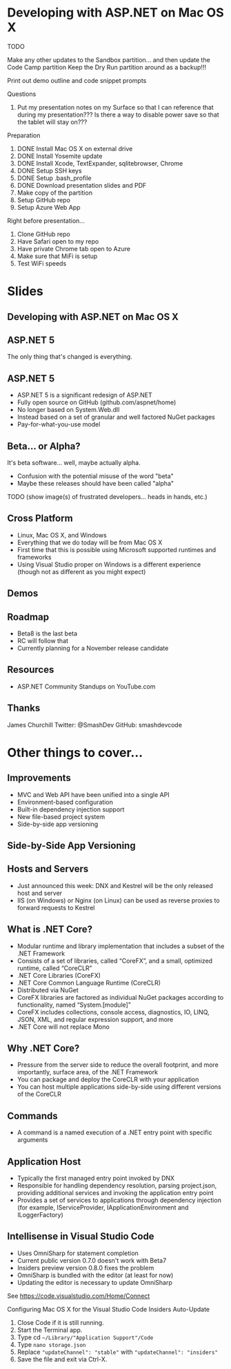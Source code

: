 
# Developing with ASP.NET on Mac OS X

TODO

Make any other updates to the Sandbox partition... and then update the Code Camp partition
    Keep the Dry Run partition around as a backup!!!

Print out demo outline and code snippet prompts

Questions

1. Put my presentation notes on my Surface so that I can reference that during my presentation???
    Is there a way to disable power save so that the tablet will stay on???

Preparation

1. DONE Install Mac OS X on external drive
1. DONE Install Yosemite update
1. DONE Install Xcode, TextExpander, sqlitebrowser, Chrome
1. DONE Setup SSH keys
1. DONE Setup .bash_profile
1. DONE Download presentation slides and PDF
1. Make copy of the partition
1. Setup GitHub repo
1. Setup Azure Web App

Right before presentation...

1. Clone GitHub repo
1. Have Safari open to my repo
1. Have private Chrome tab open to Azure
1. Make sure that MiFi is setup
1. Test WiFi speeds

# Slides

## Developing with ASP.NET on Mac OS X

## ASP.NET 5

The only thing that's changed is everything.

## ASP.NET 5

* ASP.NET 5 is a significant redesign of ASP.NET
* Fully open source on GitHub (github.com/aspnet/home)
* No longer based on System.Web.dll
* Instead based on a set of granular and well factored NuGet packages
* Pay-for-what-you-use model

## Beta... or Alpha?

It's beta software... well, maybe actually alpha.

* Confusion with the potential misuse of the word "beta"
* Maybe these releases should have been called "alpha"

TODO (show image(s) of frustrated developers... heads in hands, etc.)

## Cross Platform

* Linux, Mac OS X, and Windows
* Everything that we do today will be from Mac OS X
* First time that this is possible using Microsoft supported runtimes and frameworks
* Using Visual Studio proper on Windows is a different experience (though not as
    different as you might expect)

## Demos

## Roadmap

* Beta8 is the last beta
* RC will follow that
* Currently planning for a November release candidate

## Resources

* ASP.NET Community Standups on YouTube.com

## Thanks

James Churchill
Twitter: @SmashDev
GitHub: smashdevcode

# Other things to cover...

## Improvements

* MVC and Web API have been unified into a single API
* Environment-based configuration
* Built-in dependency injection support
* New file-based project system
* Side-by-side app versioning

## Side-by-Side App Versioning

## Hosts and Servers

* Just announced this week: DNX and Kestrel will be the only released host and server
* IIS (on Windows) or Nginx (on Linux) can be used as reverse proxies to forward requests to Kestrel

## What is .NET Core?

* Modular runtime and library implementation that includes a subset of the .NET Framework
* Consists of a set of libraries, called “CoreFX”, and a small, optimized runtime, called “CoreCLR”
* .NET Core Libraries (CoreFX)
* .NET Core Common Language Runtime (CoreCLR)
* Distributed via NuGet
* CoreFX libraries are factored as individual NuGet packages according to functionality, named “System.[module]”
* CoreFX includes collections, console access, diagnostics, IO, LINQ, JSON, XML, and regular expression support, and more
* .NET Core will not replace Mono

## Why .NET Core?

* Pressure from the server side to reduce the overall footprint, and more importantly, surface area, of the .NET Framework
* You can package and deploy the CoreCLR with your application
* You can host multiple applications side-by-side using different versions of the CoreCLR

## Commands

* A command is a named execution of a .NET entry point with specific arguments

## Application Host

* Typically the first managed entry point invoked by DNX
* Responsible for handling dependency resolution, parsing project.json, providing additional services and invoking the application entry point
* Provides a set of services to applications through dependency injection (for example, IServiceProvider, IApplicationEnvironment and ILoggerFactory)

## Intellisense in Visual Studio Code

* Uses OmniSharp for statement completion
* Current public version 0.7.0 doesn't work with Beta7
* Insiders preview version 0.8.0 fixes the problem
* OmniSharp is bundled with the editor (at least for now)
* Updating the editor is necessary to update OmniSharp

See https://code.visualstudio.com/Home/Connect

Configuring Mac OS X for the Visual Studio Code Insiders Auto-Update

1. Close Code if it is still running.
1. Start the Terminal app.
1. Type cd `~/Library/"Application Support"/Code`
1. Type `nano storage.json`
1. Replace `"updateChannel": "stable"` with `"updateChannel": "insiders"`
1. Save the file and exit via Ctrl-X.
